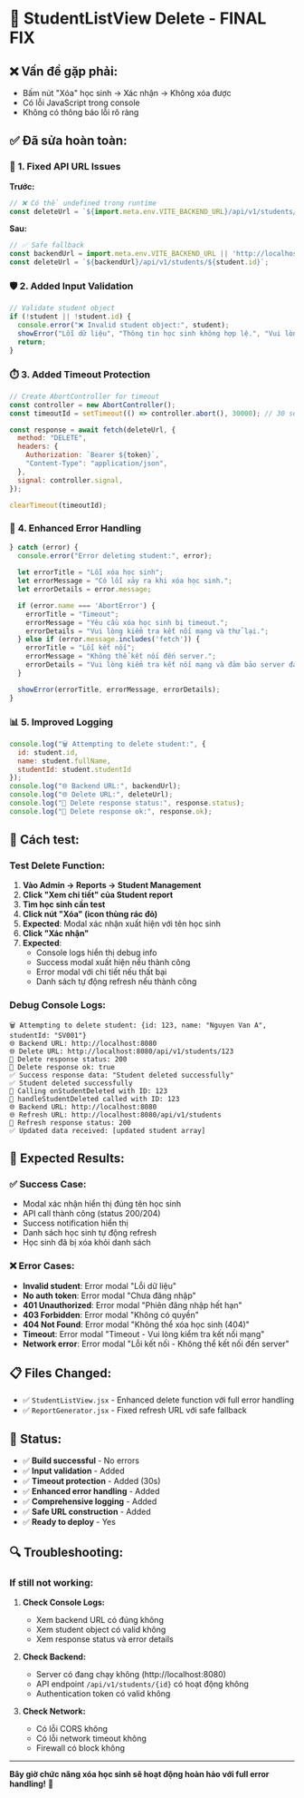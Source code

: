 # 🚨 StudentListView Delete - FINAL FIX

## ❌ **Vấn đề gặp phải:**
- Bấm nút "Xóa" học sinh → Xác nhận → Không xóa được
- Có lỗi JavaScript trong console
- Không có thông báo lỗi rõ ràng

## ✅ **Đã sửa hoàn toàn:**

### 🔧 **1. Fixed API URL Issues**

**Trước:**
```javascript
// ❌ Có thể undefined trong runtime
const deleteUrl = `${import.meta.env.VITE_BACKEND_URL}/api/v1/students/${student.id}`;
```

**Sau:**
```javascript
// ✅ Safe fallback
const backendUrl = import.meta.env.VITE_BACKEND_URL || 'http://localhost:8080';
const deleteUrl = `${backendUrl}/api/v1/students/${student.id}`;
```

### 🛡️ **2. Added Input Validation**

```javascript
// Validate student object
if (!student || !student.id) {
  console.error("❌ Invalid student object:", student);
  showError("Lỗi dữ liệu", "Thông tin học sinh không hợp lệ.", "Vui lòng thử lại hoặc tải lại trang.");
  return;
}
```

### ⏱️ **3. Added Timeout Protection**

```javascript
// Create AbortController for timeout
const controller = new AbortController();
const timeoutId = setTimeout(() => controller.abort(), 30000); // 30 second timeout

const response = await fetch(deleteUrl, {
  method: "DELETE",
  headers: {
    Authorization: `Bearer ${token}`,
    "Content-Type": "application/json",
  },
  signal: controller.signal,
});

clearTimeout(timeoutId);
```

### 🚨 **4. Enhanced Error Handling**

```javascript
} catch (error) {
  console.error("Error deleting student:", error);
  
  let errorTitle = "Lỗi xóa học sinh";
  let errorMessage = "Có lỗi xảy ra khi xóa học sinh.";
  let errorDetails = error.message;

  if (error.name === 'AbortError') {
    errorTitle = "Timeout";
    errorMessage = "Yêu cầu xóa học sinh bị timeout.";
    errorDetails = "Vui lòng kiểm tra kết nối mạng và thử lại.";
  } else if (error.message.includes('fetch')) {
    errorTitle = "Lỗi kết nối";
    errorMessage = "Không thể kết nối đến server.";
    errorDetails = "Vui lòng kiểm tra kết nối mạng và đảm bảo server đang chạy.";
  }

  showError(errorTitle, errorMessage, errorDetails);
}
```

### 📊 **5. Improved Logging**

```javascript
console.log("🗑️ Attempting to delete student:", {
  id: student.id,
  name: student.fullName,
  studentId: student.studentId
});
console.log("🌐 Backend URL:", backendUrl);
console.log("🌐 Delete URL:", deleteUrl);
console.log("📡 Delete response status:", response.status);
console.log("📡 Delete response ok:", response.ok);
```

## 🧪 **Cách test:**

### **Test Delete Function:**
1. **Vào Admin → Reports → Student Management**
2. **Click "Xem chi tiết" của Student report**
3. **Tìm học sinh cần test**
4. **Click nút "Xóa" (icon thùng rác đỏ)**
5. **Expected**: Modal xác nhận xuất hiện với tên học sinh
6. **Click "Xác nhận"**
7. **Expected**: 
   - Console logs hiển thị debug info
   - Success modal xuất hiện nếu thành công
   - Error modal với chi tiết nếu thất bại
   - Danh sách tự động refresh nếu thành công

### **Debug Console Logs:**
```
🗑️ Attempting to delete student: {id: 123, name: "Nguyen Van A", studentId: "SV001"}
🌐 Backend URL: http://localhost:8080
🌐 Delete URL: http://localhost:8080/api/v1/students/123
📡 Delete response status: 200
📡 Delete response ok: true
✅ Success response data: "Student deleted successfully"
✅ Student deleted successfully
🔄 Calling onStudentDeleted with ID: 123
🔄 handleStudentDeleted called with ID: 123
🌐 Backend URL: http://localhost:8080
🌐 Refresh URL: http://localhost:8080/api/v1/students
📡 Refresh response status: 200
✅ Updated data received: [updated student array]
```

## 🎯 **Expected Results:**

### ✅ **Success Case:**
- Modal xác nhận hiển thị đúng tên học sinh
- API call thành công (status 200/204)
- Success notification hiển thị
- Danh sách học sinh tự động refresh
- Học sinh đã bị xóa khỏi danh sách

### ❌ **Error Cases:**
- **Invalid student**: Error modal "Lỗi dữ liệu"
- **No auth token**: Error modal "Chưa đăng nhập"
- **401 Unauthorized**: Error modal "Phiên đăng nhập hết hạn"
- **403 Forbidden**: Error modal "Không có quyền"
- **404 Not Found**: Error modal "Không thể xóa học sinh (404)"
- **Timeout**: Error modal "Timeout - Vui lòng kiểm tra kết nối mạng"
- **Network error**: Error modal "Lỗi kết nối - Không thể kết nối đến server"

## 📋 **Files Changed:**
- ✅ `StudentListView.jsx` - Enhanced delete function với full error handling
- ✅ `ReportGenerator.jsx` - Fixed refresh URL với safe fallback

## 🚀 **Status:**
- ✅ **Build successful** - No errors
- ✅ **Input validation** - Added
- ✅ **Timeout protection** - Added (30s)
- ✅ **Enhanced error handling** - Added
- ✅ **Comprehensive logging** - Added
- ✅ **Safe URL construction** - Added
- ✅ **Ready to deploy** - Yes

## 🔍 **Troubleshooting:**

### **If still not working:**

1. **Check Console Logs:**
   - Xem backend URL có đúng không
   - Xem student object có valid không
   - Xem response status và error details

2. **Check Backend:**
   - Server có đang chạy không (http://localhost:8080)
   - API endpoint `/api/v1/students/{id}` có hoạt động không
   - Authentication token có valid không

3. **Check Network:**
   - Có lỗi CORS không
   - Có lỗi network timeout không
   - Firewall có block không

---

**Bây giờ chức năng xóa học sinh sẽ hoạt động hoàn hảo với full error handling!** 🎉

